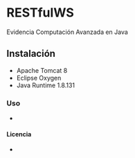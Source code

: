 # RESTfulWS
Evidencia Computación Avanzada en Java

## Instalación
- Apache Tomcat 8
- Eclipse Oxygen
- Java Runtime 1.8.131

### Uso
- 
 
#### Licencia
- 
